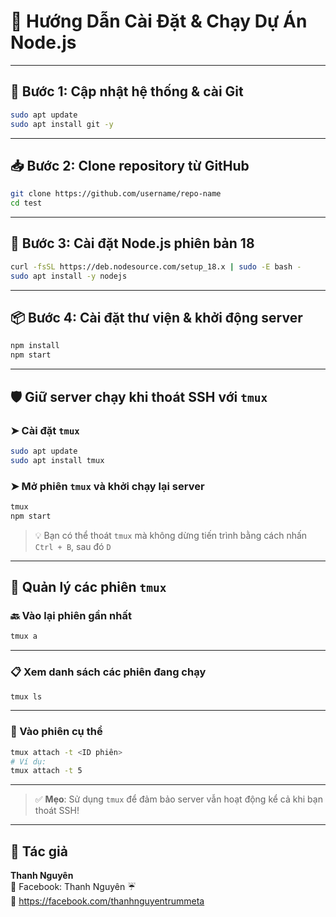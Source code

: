 # 🌟 Hướng Dẫn Cài Đặt & Chạy Dự Án Node.js

---

## 🚧 Bước 1: Cập nhật hệ thống & cài Git

```bash
sudo apt update
sudo apt install git -y
```

---

## 📥 Bước 2: Clone repository từ GitHub

```bash
git clone https://github.com/username/repo-name
cd test
```

---

## 🔧 Bước 3: Cài đặt Node.js phiên bản 18

```bash
curl -fsSL https://deb.nodesource.com/setup_18.x | sudo -E bash -
sudo apt install -y nodejs
```

---

## 📦 Bước 4: Cài đặt thư viện & khởi động server

```bash
npm install
npm start
```

---

## 🛡️ Giữ server chạy khi thoát SSH với `tmux`

### ➤ Cài đặt `tmux`

```bash
sudo apt update
sudo apt install tmux
```

### ➤ Mở phiên `tmux` và khởi chạy lại server

```bash
tmux
npm start
```

> 💡 Bạn có thể thoát `tmux` mà không dừng tiến trình bằng cách nhấn `Ctrl + B`, sau đó `D`

---

## 🔁 Quản lý các phiên `tmux`

### 🔙 Vào lại phiên gần nhất

```bash
tmux a
```

---

### 📋 Xem danh sách các phiên đang chạy

```bash
tmux ls
```

---

### 🎯 Vào phiên cụ thể

```bash
tmux attach -t <ID phiên>
# Ví dụ:
tmux attach -t 5
```

---

> ✅ **Mẹo**: Sử dụng `tmux` để đảm bảo server vẫn hoạt động kể cả khi bạn thoát SSH!


---

## 👤 Tác giả

**Thanh Nguyên**  
📘 Facebook: Thanh Nguyên ☔  
🔗 https://facebook.com/thanhnguyentrummeta
